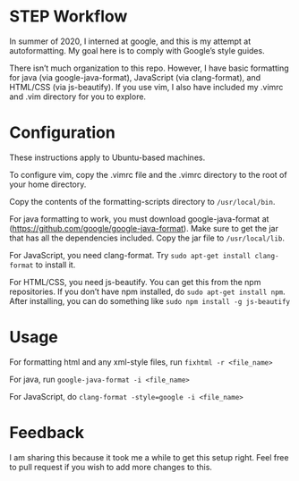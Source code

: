 STEP Workflow
================================================================================

In summer of 2020, I interned at google, and this is my attempt at
autoformatting. My goal here is to comply with Google’s style guides.

There isn’t much organization to this repo. However, I have basic formatting for
java (via google-java-format), JavaScript (via clang-format), and HTML/CSS (via
js-beautify). If you use vim, I also have included my .vimrc and .vim directory
for you to explore.

Configuration
================================================================================

These instructions apply to Ubuntu-based machines.

To configure vim, copy the .vimrc file and the .vimrc directory to the root of
your home directory.

Copy the contents of the formatting-scripts directory to `/usr/local/bin`.

For java formatting to work, you must download google-java-format at
(https://github.com/google/google-java-format). Make sure to get the jar that
has all the dependencies included. Copy the jar file to `/usr/local/lib`.

For JavaScript, you need clang-format. Try `sudo apt-get install clang-format`
to install it.

For HTML/CSS, you need js-beautify. You can get this from the npm repositories.
If you don’t have npm installed, do `sudo apt-get install npm`. After
installing, you can do something like `sudo npm install -g js-beautify`

Usage
================================================================================

For formatting html and any xml-style files, run `fixhtml -r <file_name>`

For java, run `google-java-format -i <file_name>`

For JavaScript, do `clang-format -style=google -i <file_name>`

Feedback
================================================================================

I am sharing this because it took me a while to get this setup right. Feel free
to pull request if you wish to add more changes to this.

